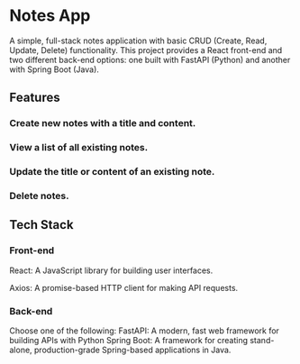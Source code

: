 # Notes App 
 A simple, full-stack notes application with basic CRUD (Create, Read, Update, Delete) functionality. This project provides a React front-end and two different back-end options: one built with FastAPI (Python) and another with Spring Boot (Java).
 
## Features

### Create new notes with a title and content.
### View a list of all existing notes.
### Update the title or content of an existing note.
### Delete notes.


## Tech Stack

### Front-end
React: A JavaScript library for building user interfaces.

Axios: A promise-based HTTP client for making API requests.

### Back-end
Choose one of the following:
FastAPI: A modern, fast web framework for building APIs with Python 
Spring Boot: A framework for creating stand-alone, production-grade Spring-based applications in Java.
